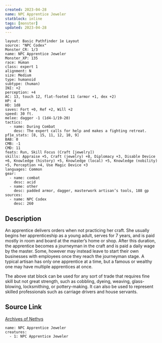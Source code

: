 ```yaml
---
created: 2023-04-28
name: NPC Apprentice Jeweler
statblock: inline
tags: [monster]
updated: 2023-04-28
---
```

```statblock
layout: Basic Pathfinder 1e Layout
source: "NPC Codex"
Monster_CR: 1/3
name: NPC Apprentice Jeweler
Monster_XP: 135
race: Human
class: expert 1
alignment: N
size: Medium
type: humanoid
subtype: (human)
INI: +2
perception: +4
AC: 13, touch 12, flat-footed 11 (armor +1, dex +2)
HP: 4
HD: 1d8
saves: Fort +0, Ref +2, Will +2
speed: 30 ft.
melee: dagger -1 (1d4-1/19-20)
tactics:
  - name: During Combat
    desc: The expert calls for help and makes a fighting retreat.
pf1e_stats: [8, 15, 11, 12, 10, 9]
BAB: 0
CMB: -1
CMD: 11
feats: Run, Skill Focus (Craft [jewelry])
skills: Appraise +5, Craft (jewelry) +8, Diplomacy +3, Disable Device +6, Knowledge (history) +5, Knowledge (local) +5, Knowledge (nobility) +5, Perception +4, Use Magic Device +3
languages: Common
gear:
  - name: combat
    desc: acid
  - name: other
    desc: padded armor, dagger, masterwork artisan’s tools, 188 gp
sources:
  - name: NPC Codex
    desc: 260
```
## Description
An apprentice delivers orders when not practicing her craft. She usually begins her apprenticeship as a young adult, serves for 7 years, and is paid mostly in room and board at the master’s home or shop. After this duration, the apprentice becomes a journeyman in the craft and is paid a daily wage by the master. Some, however may instead leave to start their own businesses with employees once they reach the journeyman stage. A typical artisan has only one apprentice at a time, but a famous or wealthy one may have multiple apprentices at once.

The above stat block can be used for any sort of trade that requires fine skill but not great strength, such as cobbling, dyeing, weaving, glass-blowing, locksmithing, or pottery-making. It can also be used to represent skilled professionals such as carriage drivers and house servants.
## Source Link
[Archives of Nethys](https://aonprd.com/NPCDisplay.aspx?ItemName=Apprentice%20Jeweler)
```encounter-table
name: NPC Apprentice Jeweler
creatures:
  - 1: NPC Apprentice Jeweler
```
